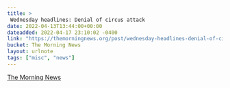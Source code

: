 ```yaml
---
title: > 
 Wednesday headlines: Denial of circus attack
date: 2022-04-13T13:44:00+00:00
dateadded: 2022-04-17 23:10:02 -0400
link: "https://themorningnews.org/post/wednesday-headlines-denial-of-circus-attack"
bucket: The Morning News
layout: urlnote
tags: ["misc", "news"]
--- 
```


 
  
    
    
    


 <!-- end excerpt --> 
<div class='bucket'><a class='internal-link' href='/buckets/the-morning-news'>The Morning News</a></div> 
